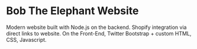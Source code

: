 # Bob The Elephant Website

Modern website built with Node.js on the backend. Shopify integration via direct links to website. On the Front-End, Twitter Bootstrap + custom HTML, CSS, Javascript.
